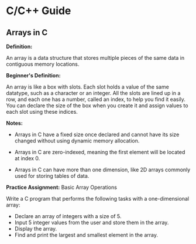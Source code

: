 # C/C++ Guide

## Arrays in C
**Definition:**

An array is a data structure that stores multiple pieces of the same data in contiguous memory locations.

**Beginner's Definition:**

An array is like a box with slots. Each slot holds a value of the same datatype, such as a character or an integer. All the slots are lined up in a row, and each one has a number, called an index, to help you find it easily. You can declare the size of the box when you create it and assign values to each slot using these indices.

**Notes:**

- Arrays in C have a fixed size once declared and cannot have its size changed without using dynamic memory allocation.
  
- Arrays in C are zero-indexed, meaning the first element will be located at index 0.

- Arrays in C can have more than one dimension, like 2D arrays commonly used for storing tables of data.

**Practice Assignment:** Basic Array Operations

Write a C program that performs the following tasks with a one-dimensional array:

- Declare an array of integers with a size of 5.
- Input 5 integer values from the user and store them in the array.
- Display the array.
- Find and print the largest and smallest element in the array.


